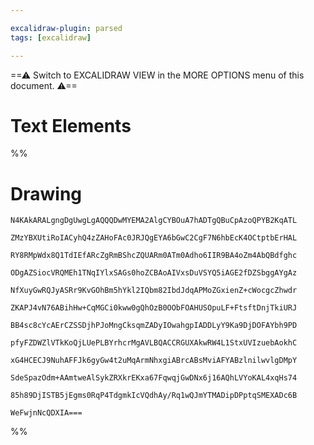 ```yaml
---

excalidraw-plugin: parsed
tags: [excalidraw]

---
```

==⚠  Switch to EXCALIDRAW VIEW in the MORE OPTIONS menu of this document. ⚠==


# Text Elements
%%
# Drawing
```compressed-json
N4KAkARALgngDgUwgLgAQQQDwMYEMA2AlgCYBOuA7hADTgQBuCpAzoQPYB2KqATL

ZMzYBXUtiRoIACyhQ4zZAHoFAc0JRJQgEYA6bGwC2CgF7N6hbEcK4OCtptbErHAL

RY8RMpWdx8Q1TdIEfARcZgRmBShcZQUARm0ATm0Adho6IIR9BA4oZm4AbQBdfghc

ODgAZSiocVRQMEh1TNqIYlxSAGs0hoZCBAoAIVxsDuVSYQ5iAGE2fDZSbggAYgAz

NfXuyGwRQJyASRr9KvGOhBm5hYkl2IQbm82IbdJdqAPMoZGxienZ+cWocgcZhwdr

ZKAPJ4vN76ABihHw+CqMGCi0kww0gQhOzB0OObFOAHUSOpuLF+FtsftDnjTkiURJ

BB4sc8cYcAErCZSSDjhPJoMngCksqmZADyIOwahgpIADDLyY9Ka9DjDOFAYbh9PD

pfyFZDWZlVTkKoQjLUePLBYrhcrMgAVLBQACCRGUXAkwRW4L1StxUVIzuebAokhC

xG4HCECJ9NuhAFFJk6gyGw4t2uMqArmNhxgiABrcABsMviAFYABzlnilwvlgDMpY

SdeSpazOdm+AAmtweAlSykZRXkrEKxa67FqwqjGwDNx6j16AQhLVYoKAL4xqHs74

85h89DjISTB5jEgms0RqP4TdgmkIcVQdhAy/Rq1wQJmYTMADipDPptqSMEXADc6B

WeFwjnNcQDXIA===
```
%%